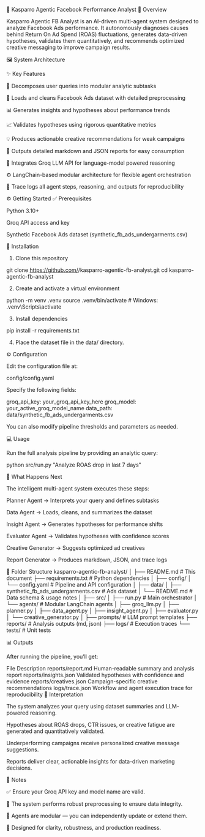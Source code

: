 🧠 Kasparro Agentic Facebook Performance Analyst
🚀 Overview

Kasparro Agentic FB Analyst is an AI-driven multi-agent system designed to analyze Facebook Ads performance.
It autonomously diagnoses causes behind Return On Ad Spend (ROAS) fluctuations, generates data-driven hypotheses, validates them quantitatively, and recommends optimized creative messaging to improve campaign results.



🖼️ System Architecture

✨ Key Features

🧩 Decomposes user queries into modular analytic subtasks

🧹 Loads and cleans Facebook Ads dataset with detailed preprocessing

📊 Generates insights and hypotheses about performance trends

📈 Validates hypotheses using rigorous quantitative metrics

💡 Produces actionable creative recommendations for weak campaigns

📝 Outputs detailed markdown and JSON reports for easy consumption

🤖 Integrates Groq LLM API for language-model powered reasoning

⚙️ LangChain-based modular architecture for flexible agent orchestration

🧾 Trace logs all agent steps, reasoning, and outputs for reproducibility

⚙️ Getting Started
✅ Prerequisites

Python 3.10+

Groq API access and key

Synthetic Facebook Ads dataset (synthetic_fb_ads_undergarments.csv)

🧩 Installation

1. Clone this repository

git clone https://github.com/<your-username>/kasparro-agentic-fb-analyst.git
cd kasparro-agentic-fb-analyst


2. Create and activate a virtual environment

python -m venv .venv
source .venv/bin/activate       # Windows: .venv\Scripts\activate


3. Install dependencies

pip install -r requirements.txt


4. Place the dataset file in the data/ directory.

⚙️ Configuration

Edit the configuration file at:

config/config.yaml


Specify the following fields:

groq_api_key: your_groq_api_key_here
groq_model: your_active_groq_model_name
data_path: data/synthetic_fb_ads_undergarments.csv


You can also modify pipeline thresholds and parameters as needed.

💻 Usage

Run the full analysis pipeline by providing an analytic query:

python src/run.py "Analyze ROAS drop in last 7 days"

🔁 What Happens Next

The intelligent multi-agent system executes these steps:

Planner Agent → Interprets your query and defines subtasks

Data Agent → Loads, cleans, and summarizes the dataset

Insight Agent → Generates hypotheses for performance shifts

Evaluator Agent → Validates hypotheses with confidence scores

Creative Generator → Suggests optimized ad creatives

Report Generator → Produces markdown, JSON, and trace logs

📂 Folder Structure
kasparro-agentic-fb-analyst/
│
├── README.md                     # This document
├── requirements.txt              # Python dependencies
│
├── config/
│   └── config.yaml               # Pipeline and API configuration
│
├── data/
│   ├── synthetic_fb_ads_undergarments.csv  # Ads dataset
│   └── README.md                 # Data schema & usage notes
│
├── src/
│   ├── run.py                    # Main orchestrator
│   └── agents/                   # Modular LangChain agents
│       ├── groq_llm.py
│       ├── planner.py
│       ├── data_agent.py
│       ├── insight_agent.py
│       ├── evaluator.py
│       └── creative_generator.py
│
├── prompts/                      # LLM prompt templates
├── reports/                      # Analysis outputs (md, json)
├── logs/                         # Execution traces
└── tests/                        # Unit tests

📊 Outputs

After running the pipeline, you’ll get:

File	Description
reports/report.md	Human-readable summary and analysis report
reports/insights.json	Validated hypotheses with confidence and evidence
reports/creatives.json	Campaign-specific creative recommendations
logs/trace.json	Workflow and agent execution trace for reproducibility
🧩 Interpretation

The system analyzes your query using dataset summaries and LLM-powered reasoning.

Hypotheses about ROAS drops, CTR issues, or creative fatigue are generated and quantitatively validated.

Underperforming campaigns receive personalized creative message suggestions.

Reports deliver clear, actionable insights for data-driven marketing decisions.

📝 Notes

✅ Ensure your Groq API key and model name are valid.

🧼 The system performs robust preprocessing to ensure data integrity.

🧠 Agents are modular — you can independently update or extend them.

🧩 Designed for clarity, robustness, and production readiness.
